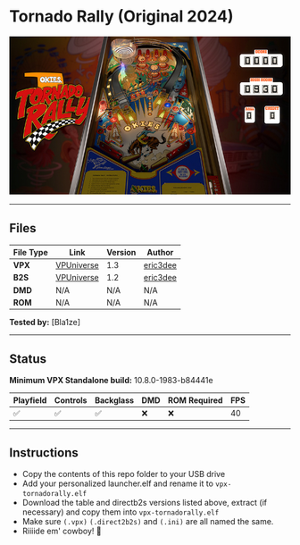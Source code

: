 # Tornado Rally (Original 2024)

![Table Preview](https://raw.githubusercontent.com/Bla1ze/vpx-images/refs/heads/main/vpx-torandorally.png)

---

## Files
| File Type | Link | Version | Author | 
|-----------|--------|----------|--------------|
| **VPX** | [VPUniverse](https://vpuniverse.com/files/file/22670-tornado-rally-original-2024/) | 1.3 | [eric3dee](https://vpuniverse.com/profile/78521-eric3dee/) |
| **B2S** | [VPUniverse](https://vpuniverse.com/files/file/22669-tornado-rally-original-2024-b2s/) | 1.2 | [eric3dee](https://vpuniverse.com/profile/78521-eric3dee/) |
| **DMD** | N/A | N/A | N/A |
| **ROM** | N/A | N/A | N/A |

**Tested by:** [Bla1ze]

---

## Status

**Minimum VPX Standalone build:** 10.8.0-1983-b84441e

| Playfield | Controls | Backglass | DMD | ROM Required | FPS | 
|-----------|----------|-----------|-----|--------------|-----|
| :white_check_mark: | :white_check_mark: | :white_check_mark: | :x: | :x: | 40 |

---

## Instructions

- Copy the contents of this repo folder to your USB drive
- Add your personalized launcher.elf and rename it to `vpx-tornadorally.elf`
- Download the table and directb2s versions listed above, extract (if necessary) and copy them into `vpx-tornadorally.elf`
- Make sure `(.vpx)` `(.direct2b2s)` and `(.ini)` are all named the same.
- Riiiide em' cowboy! 🤠
